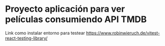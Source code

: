 # Proyecto aplicación para ver películas consumiendo API TMDB

Link como instalar entorno para testear
https://www.robinwieruch.de/vitest-react-testing-library/